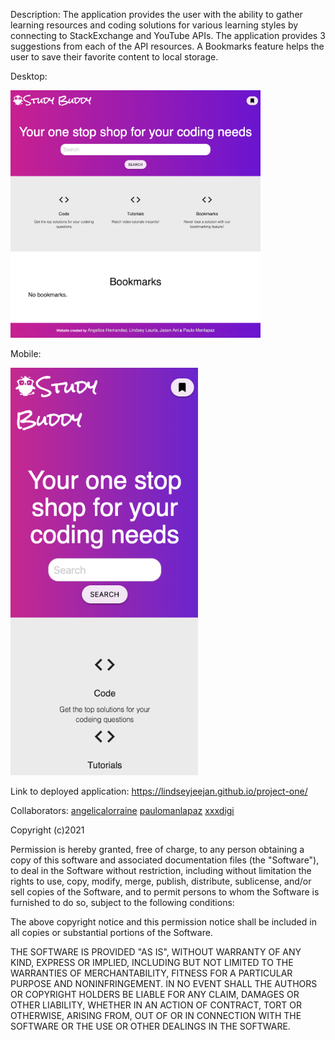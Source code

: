 Description:
The application provides the user with the ability to gather learning resources and coding solutions for various learning styles by connecting to StackExchange and YouTube APIs. The application provides 3 suggestions from each of the API resources. A Bookmarks feature helps the user to save their favorite content to local storage. 

Desktop:

<img src="assets/images/desktop.png" width="400">

Mobile:

<img src="assets/images/mobile.png" width="300">

Link to deployed application:
https://lindseyjeejan.github.io/project-one/

Collaborators:
<a href="https://github.com/angelicalorraine" target="_blank">angelicalorraine</a>
<a href="https://github.com/paulomanlapaz" target="_blank">paulomanlapaz</a>
<a href="https://github.com/xxxdigi" target="_blank">xxxdigi</a>

Copyright (c)2021

Permission is hereby granted, free of charge, to any person obtaining a copy
of this software and associated documentation files (the "Software"), to deal
in the Software without restriction, including without limitation the rights
to use, copy, modify, merge, publish, distribute, sublicense, and/or sell
copies of the Software, and to permit persons to whom the Software is
furnished to do so, subject to the following conditions:

The above copyright notice and this permission notice shall be included in all
copies or substantial portions of the Software.

THE SOFTWARE IS PROVIDED "AS IS", WITHOUT WARRANTY OF ANY KIND, EXPRESS OR
IMPLIED, INCLUDING BUT NOT LIMITED TO THE WARRANTIES OF MERCHANTABILITY,
FITNESS FOR A PARTICULAR PURPOSE AND NONINFRINGEMENT. IN NO EVENT SHALL THE
AUTHORS OR COPYRIGHT HOLDERS BE LIABLE FOR ANY CLAIM, DAMAGES OR OTHER
LIABILITY, WHETHER IN AN ACTION OF CONTRACT, TORT OR OTHERWISE, ARISING FROM,
OUT OF OR IN CONNECTION WITH THE SOFTWARE OR THE USE OR OTHER DEALINGS IN THE
SOFTWARE.
